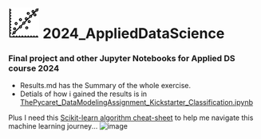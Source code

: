 # ![image](https://github.com/KajaMarinsek/The_BIA_Capstone/blob/main/images/linear-regression.png)    2024_AppliedDataScience
### Final project and other Jupyter Notebooks for Applied DS course 2024

* Results.md has the Summary of the whole exercise. 
* Detials of how i gained the results is in [ThePycaret_DataModelingAssignment_Kickstarter_Classification.ipynb](https://github.com/KajaMarinsek/2024_AppliedDataScience/blob/main/Data%20Modeling%20Project%20-%20Kickstarter/ThePycaret_DataModelingAssignment_Kickstarter_Classification.ipynb)

Plus I need this [Scikit-learn algorithm cheat-sheet](https://scikit-learn.org/stable/tutorial/machine_learning_map/index.html) to help me navigate this machine learning journey...
![image](https://github.com/KajaMarinsek/The_BIA_Capstone/assets/148265391/4aed9b8f-049f-4cbe-bcfb-d9ea0a63dcb4)

